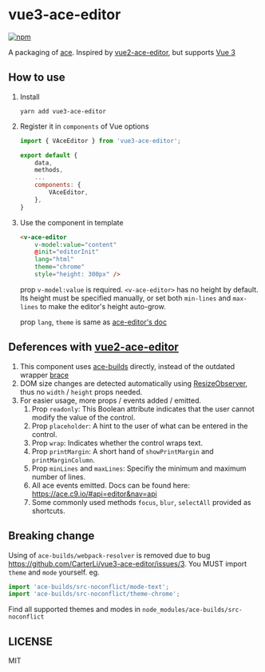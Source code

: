 vue3-ace-editor
====================


[![npm](https://img.shields.io/npm/v/vue3-ace-editor.svg)](https://www.npmjs.com/package/vue3-ace-editor)


A packaging of [ace](https://ace.c9.io/). Inspired by [vue2-ace-editor](https://github.com/chairuosen/vue2-ace-editor), but supports [Vue 3](https://github.com/vuejs/vue-next)

## How to use

1. Install

    ```shell
    yarn add vue3-ace-editor
    ```

2. Register it in `components` of Vue options

    ```js
    import { VAceEditor } from 'vue3-ace-editor';

    export default {
        data,
        methods,
        ...
        components: {
            VAceEditor,
        },
    }
    ```

3. Use the component in template

    ```html
    <v-ace-editor
        v-model:value="content"
        @init="editorInit"
        lang="html"
        theme="chrome"
        style="height: 300px" />
    ```

    prop `v-model:value` is required. `<v-ace-editor>` has no height by default. Its height must be specified manually, or set both `min-lines` and `max-lines` to make the editor's height auto-grow.

    prop `lang`, `theme` is same as [ace-editor's doc](https://github.com/ajaxorg/ace)

## Deferences with [vue2-ace-editor](https://github.com/chairuosen/vue2-ace-editor)

1. This component uses [ace-builds](https://www.npmjs.com/package/ace-builds) directly, instead of the outdated wrapper [brace](https://www.npmjs.com/package/brace)
1. DOM size changes are detected automatically using [ResizeObserver](resize-observer-polyfill), thus no `width` / `height` props needed.
1. For easier usage, more props / events added / emitted.
    1. Prop `readonly`: This Boolean attribute indicates that the user cannot modify the value of the control.
    1. Prop `placeholder`: A hint to the user of what can be entered in the control.
    1. Prop `wrap`: Indicates whether the control wraps text.
    1. Prop `printMargin`: A short hand of `showPrintMargin` and `printMarginColumn`.
    1. Prop `minLines` and `maxLines`: Specifiy the minimum and maximum number of lines.
    1. All ace events emitted. Docs can be found here: <https://ace.c9.io/#api=editor&nav=api>
    1. Some commonly used methods `focus`, `blur`, `selectAll` provided as shortcuts.

## Breaking change

Using of `ace-builds/webpack-resolver` is removed due to bug https://github.com/CarterLi/vue3-ace-editor/issues/3. You MUST import `theme` and `mode` yourself. eg.

```js
import 'ace-builds/src-noconflict/mode-text';
import 'ace-builds/src-noconflict/theme-chrome';
```

Find all supported themes and modes in `node_modules/ace-builds/src-noconflict`

## LICENSE

MIT
